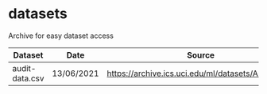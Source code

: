 # datasets
Archive for easy dataset access

Dataset | Date | Source
--- | --- | ---
audit-data.csv | 13/06/2021 | https://archive.ics.uci.edu/ml/datasets/Audit+Data
